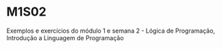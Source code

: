 # M1S02
Exemplos e exercícios do módulo 1 e semana 2 - Lógica de Programação, Introdução a Linguagem de Programação

